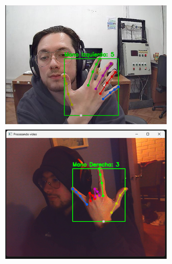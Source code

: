 ![Imagen de ejemplo de funcionamiento](image.png)

![Imagen de ejemplo de funcionamiento con dedos abajos](imagen2.png)
